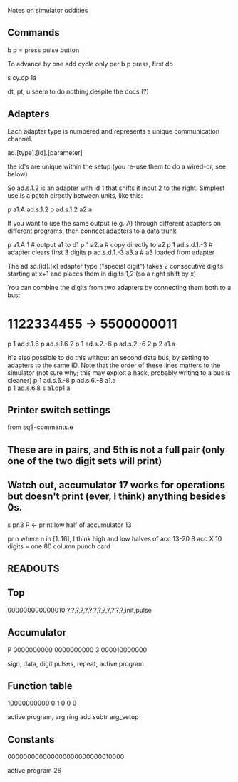 Notes on simulator oddities


Commands
--------

 b p = press pulse button

To advance by one add cycle only per b p press, first do

 s cy.op 1a

dt, pt, u seem to do nothing despite the docs (?)


Adapters
--------
Each adapter type is numbered and represents a unique communication channel.

ad.[type].[id].[parameter]

the id's are unique within the setup (you re-use them to do a wired-or, see below)

So ad.s.1.2 is an adapter with id 1 that shifts it input 2 to the right. 
Simplest use is a patch directly between units, like this:

p a1.A ad.s.1.2
p ad.s.1.2 a2.a 

If you want to use the same output (e.g. A) through different adapters on
different programs, then connect adapters to a data trunk

p a1.A 1            # output a1 to d1
p 1 a2.a            # copy directly to a2
p 1 ad.s.d.1.-3     # adapter clears first 3 digits 
p ad.s.d.1.-3 a3.a  # a3 loaded from adapter

The ad.sd.[id].[x] adapter type ("special digit") takes 2 consecutive digits
starting at x+1 and places them in digits 1,2 (so a right shift by x)

You can combine the digits from two adapters by connecting them both to a bus:

# 1122334455 -> 5500000011
p 1 ad.s.1.6 
p ad.s.1.6 2
p 1 ad.s.2.-6 
p ad.s.2.-6 2
p 2 a1.a 

It's also possible to do this without an second data bus, by setting to adapters to the
same ID. Note that the order of these lines matters to the simulator 
(not sure why; this may exploit a hack, probably writing to a bus is cleaner)
p 1 ad.s.6.-8
p ad.s.6.-8 a1.a  
p 1 ad.s.6.8
s a1.op1 a


Printer switch settings
-----------------------

from sq3-comments.e
## These are in pairs, and 5th is not a full pair (only one of the two digit sets will print)
## Watch out, accumulator 17 works for operations but doesn't print (ever, I think) anything besides 0s.
s pr.3 P  <- print low half of accumulator 13

pr.n where n in [1..16], I think high and low halves of acc 13-20
8 acc X 10 digits = one 80 column punch card

READOUTS
--------

Top
---
000000000000010
?,?,?,?,?,?,?,?,?,?,?,?,?,init,pulse           


Accumulator
-----------

P 0000000000 0000000000 3 000010000000

sign, data, digit pulses, repeat, active program


Function table
--------------

10000000000 0 1 0 0 0

active program, arg ring add subtr arg_setup 


Constants
---------

000000000000000000000000010000

active program 26